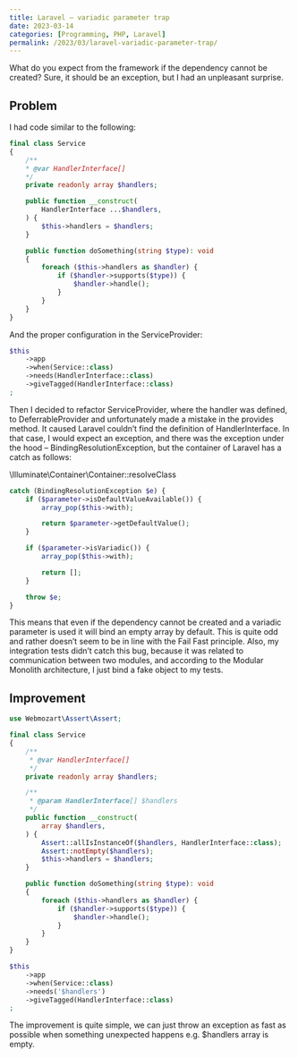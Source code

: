 ```yaml
---
title: Laravel – variadic parameter trap
date: 2023-03-14
categories: [Programming, PHP, Laravel]
permalink: /2023/03/laravel-variadic-parameter-trap/
---
```

What do you expect from the framework if the dependency cannot be created? Sure, it should be an exception, but I had an unpleasant surprise.

## Problem
I had code similar to the following:
```php
final class Service
{
    /**
    * @var HandlerInterface[]
    */
    private readonly array $handlers;

    public function __construct(
        HandlerInterface ...$handlers,
    ) {
        $this->handlers = $handlers;
    }

    public function doSomething(string $type): void
    {
        foreach ($this->handlers as $handler) {
            if ($handler->supports($type)) {
                $handler->handle();
            }
        }
    }
}
```
And the proper configuration in the ServiceProvider:
```php
$this
    ->app
    ->when(Service::class)
    ->needs(HandlerInterface::class)
    ->giveTagged(HandlerInterface::class)
;
```
Then I decided to refactor ServiceProvider, where the handler was defined, to DeferrableProvider and unfortunately made a mistake in the provides method. It caused Laravel couldn’t find the definition of HandlerInterface. In that case, I would expect an exception, and there was the exception under the hood – BindingResolutionException, but the container of Laravel has a catch as follows:

\Illuminate\Container\Container::resolveClass

```php
catch (BindingResolutionException $e) {
    if ($parameter->isDefaultValueAvailable()) {
        array_pop($this->with);

        return $parameter->getDefaultValue();
    }

    if ($parameter->isVariadic()) {
        array_pop($this->with);

        return [];
    }

    throw $e;
}
```

This means that even if the dependency cannot be created and a variadic parameter is used it will bind an empty array by default. This is quite odd and rather doesn’t seem to be in line with the Fail Fast principle. Also, my integration tests didn’t catch this bug, because it was related to communication between two modules, and according to the Modular Monolith architecture, I just bind a fake object to my tests.

## Improvement
```php
use Webmozart\Assert\Assert;

final class Service
{
    /**
     * @var HandlerInterface[]
     */
    private readonly array $handlers;

    /**
     * @param HandlerInterface[] $handlers
     */
    public function __construct(
        array $handlers,
    ) {
        Assert::allIsInstanceOf($handlers, HandlerInterface::class);
        Assert::notEmpty($handlers);
        $this->handlers = $handlers;
    }

    public function doSomething(string $type): void
    {
        foreach ($this->handlers as $handler) {
            if ($handler->supports($type)) {
                $handler->handle();
            }
        }
    }
}
```
```php
$this
    ->app
    ->when(Service::class)
    ->needs('$handlers')
    ->giveTagged(HandlerInterface::class)
;
```
The improvement is quite simple, we can just throw an exception as fast as possible when something unexpected happens e.g. $handlers array is empty.
